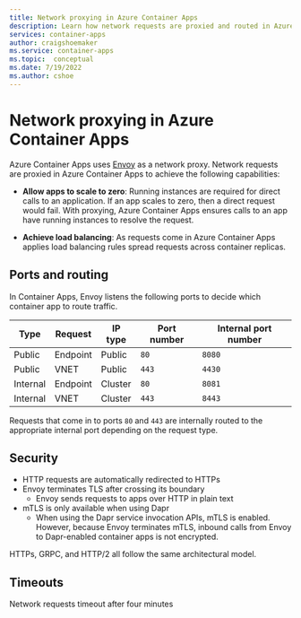 ```yaml
---
title: Network proxying in Azure Container Apps 
description: Learn how network requests are proxied and routed in Azure Container Apps.
services: container-apps
author: craigshoemaker
ms.service: container-apps
ms.topic:  conceptual
ms.date: 7/19/2022
ms.author: cshoe
---
```


# Network proxying in Azure Container Apps

Azure Container Apps uses [Envoy](https://www.envoyproxy.io/) as a network proxy. Network requests are proxied in Azure Container Apps to achieve the following capabilities:

- **Allow apps to scale to zero**: Running instances are required for direct calls to an application. If an app scales to zero, then a direct request would fail. With proxying, Azure Container Apps ensures calls to an app have running instances to resolve the request.

- **Achieve load balancing**: As requests come in Azure Container Apps applies load balancing rules spread requests across container replicas.

## Ports and routing

In Container Apps, Envoy listens the following ports to decide which container app to route traffic.

| Type | Request | IP type | Port number | Internal port number |
|--|--|--|--|--|
| Public | Endpoint | Public | `80` | `8080` |
| Public | VNET | Public | `443` | `4430` |
| Internal | Endpoint | Cluster | `80` | `8081` |
| Internal | VNET | Cluster | `443` | `8443` |

Requests that come in to ports `80` and `443` are internally routed to the appropriate internal port depending on the request type.

## Security

- HTTP requests are automatically redirected to HTTPs
- Envoy terminates TLS after crossing its boundary
    - Envoy sends requests to apps over HTTP in plain text
- mTLS is only available when using Dapr
    - When using the Dapr service invocation APIs, mTLS is enabled. However, because Envoy terminates mTLS, inbound calls from Envoy to Dapr-enabled container apps is not encrypted.

HTTPs, GRPC, and HTTP/2 all follow the same architectural model.

## Timeouts

Network requests timeout after four minutes

